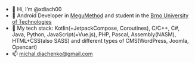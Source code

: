 - 👋 Hi, I’m @xdiach00
- 👀 Android Developer in [MeguMethod](https://www.megumethod.com/) and student in the [Brno University of Technologies](https://www.fit.vut.cz/.en)
- 🌱 My tech stack: Kotlin(+JetpackCompose, Coroutines), C/C++, C#, Java, Python, JavaScript(+Vue.js), PHP, Pascal, Assembly(NASM), HTML+CSS(also SASS) and different types of CMS(WordPress, Joomla, Opencart)
- 📫 michal.diachenko@gmail.com
